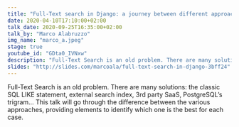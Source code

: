 ```yaml
---
title: "Full-Text search in Django: a journey between different approaches"
date: 2020-04-10T17:10:00+02:00
talk_date: 2020-09-25T16:35:00+02:00
talk_by: "Marco Alabruzzo"
img_name: "marco_a.jpeg"
stage: true
youtube_id: "GDta0_IVNxw"
description: "Full-Text Search is an old problem. There are many solutions: the classic SQL LIKE statement, external search index, 3rd party SaaS, PostgreSQL’s trigram… This talk will go through the difference between the various approaches, providing elements to identify which one is the best for each case."
slides: "http://slides.com/marcoala/full-text-search-in-django-3bff24"
---
```


Full-Text Search is an old problem. There are many solutions: the classic SQL LIKE statement, external search index, 3rd party SaaS, PostgreSQL’s trigram… This talk will go through the difference between the various approaches, providing elements to identify which one is the best for each case.
